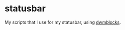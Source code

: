 # statusbar

My scripts that I use for my statusbar, using
[dwmblocks](https://github.com/torrinfail/dwmblocks).
